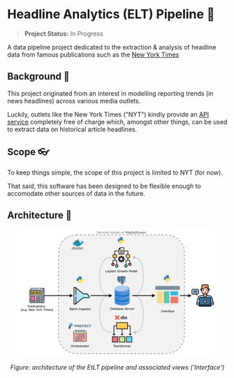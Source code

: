 # Headline Analytics (ELT) Pipeline 📰 

> **Project Status:** In Progress

A data pipeline project dedicated to the extraction &amp; analysis of headline data from famous publications such as the [New York Times](https://developer.nytimes.com/)

## Background 🌆 

This project originated from an interest in modelling reporting trends (in news headlines) 
across various media outlets. 

Luckily, outlets like the New York Times ("NYT") kindly provide an [API service](https://developer.nytimes.com/) completely free of charge which, amongst other things, can be used to extract data on historical article headlines. 

## Scope 👓

To keep things simple, the scope of this project is limited to NYT (for now). 

That said, this software has been designed to be flexible enough to accomodate other sources of data in the future.

## Architecture 🌃

<div align="center"> 
  <img src="docs/diagrams/model-architecture.drawio.png" alt="Diagram showing architecture of modelling software" style="border-radius: 15px;" width="90%" >
    <p><em>Figure: architecture of the EtLT pipeline and associated views ('Interface')</em></p>
</div>





